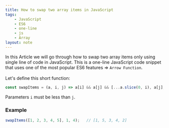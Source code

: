 ```yaml
---
title: How to swap two array items in JavaScript
tags:
    - JavaScript
    - ES6
    - one-line
    - js
    - Array
layout: note
---
```




In this Article we will go through how to swap two array items only using single line of code in JavaScript.
This is a one-line JavaScript code snippet that uses one of the most popular ES6 features => `Arrow Function`.
<br/>
<br/>
Let's define this short function:

```js {.wrap}
const swapItems = (a, i, j) => a[i] && a[j] && [...a.slice(0, i), a[j], ...a.slice(i + 1, j), a[i], ...a.slice(j + 1)] || a;
```
Parameters `i` must be less than `j`.



### Example

```js {.wrap}
swapItems([1, 2, 3, 4, 5], 1, 4);   // [1, 5, 3, 4, 2] 
```